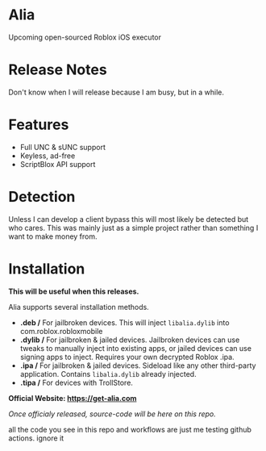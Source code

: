 # Alia
Upcoming open-sourced Roblox iOS executor

# Release Notes

Don't know when I will release because I am busy, but in a while.

# Features

- Full UNC & sUNC support
- Keyless, ad-free
- ScriptBlox API support

# Detection

Unless I can develop a client bypass this will most likely be detected but who cares.
This was mainly just as a simple project rather than something I want to make money from.

# Installation

**This will be useful when this releases.**

Alia supports several installation methods.

- **.deb /** For jailbroken devices. This will inject `libalia.dylib` into com.roblox.robloxmobile
- **.dylib /** For jailbroken & jailed devices. Jailbroken devices can use tweaks to manually inject into existing apps, or jailed devices can use signing apps to inject. Requires your own decrypted Roblox .ipa.
- **.ipa /** For jailbroken & jailed devices. Sideload like any other third-party application. Contains `libalia.dylib` already injected.
- **.tipa /** For devices with TrollStore. 

**Official Website: https://get-alia.com**

*Once officialy released, source-code will be here on this repo.*

all the code you see in this repo and workflows are just me testing github actions. ignore it 
